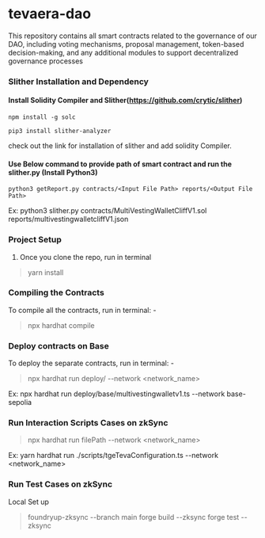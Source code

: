 # tevaera-dao
This repository contains all smart contracts related to the governance of our DAO, including voting mechanisms, proposal management, token-based decision-making, and any additional modules to support decentralized governance processes

### Slither Installation and Dependency
#### Install Solidity Compiler and Slither(https://github.com/crytic/slither) 
```
npm install -g solc
```
```
pip3 install slither-analyzer
```
check out the link for installation of slither and add solidity Compiler.
#### Use Below command to provide path of smart contract and run the slither.py (Install Python3)
```
python3 getReport.py contracts/<Input File Path> reports/<Output File Path>  
```
Ex: python3 slither.py contracts/MultiVestingWalletCliffV1.sol reports/multivestingwalletcliffV1.json

### Project Setup

1. Once you clone the repo, run in terminal
> yarn install


### Compiling the Contracts

To compile all the contracts, run in terminal: -
> npx hardhat compile

### Deploy contracts on Base

To deploy the separate contracts, run in terminal: -
> npx hardhat run deploy/<scriptPath> --network <network_name>

Ex: npx hardhat run deploy/base/multivestingwalletv1.ts --network base-sepolia
### Run Interaction Scripts Cases on zkSync
> npx hardhat run filePath --network <network_name>

Ex: yarn hardhat run ./scripts/tgeTevaConfiguration.ts  --network <network_name>
### Run Test Cases on zkSync
Local Set up 
> foundryup-zksync --branch main
> forge build --zksync
> forge test --zksync
